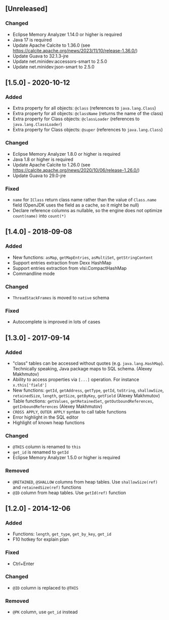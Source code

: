 ## [Unreleased]

### Changed
- Eclipse Memory Analyzer 1.14.0 or higher is required
- Java 17 is required
- Update Apache Calcite to 1.36.0 (see https://calcite.apache.org/news/2023/11/10/release-1.36.0/)
- Update Guava to 32.1.3-jre
- Update net.minidev:accessors-smart to 2.5.0
- Update net.minidev:json-smart to 2.5.0

## [1.5.0] - 2020-10-12
### Added
- Extra property for all objects: `@class` (references to `java.lang.Class`)
- Extra property for all objects: `@className` (returns the name of the class)
- Extra property for Class objects: `@classLoader` (references to `java.lang.ClassLoader`)
- Extra property for Class objects: `@super` (references to `java.lang.Class`)

### Changed
- Eclipse Memory Analyzer 1.8.0 or higher is required
- Java 1.8 or higher is required
- Update Apache Calcite to 1.26.0 (see https://calcite.apache.org/news/2020/10/06/release-1.26.0/)
- Update Guava to 29.0-jre

### Fixed
- `name` for `IClass` return class name rather than the value of `Class.name` field (OpenJDK uses the field as a cache, so it might be null)
- Declare reference columns as nullable, so the engine does not optimize `count(name)` into `count(*)`

## [1.4.0] - 2018-09-08
### Added
- New functions: `asMap`, `getMapEntries`, `asMultiSet`, `getStringContent`
- Support entries extraction from Dexx HashMap
- Support entries extraction from vlsi.CompactHashMap
- Commandline mode

### Changed
- `ThreadStackFrames` is moved to `native` schema

### Fixed
- Autocomplete is improved in lots of cases

## [1.3.0] - 2017-09-14
### Added
- "class" tables can be accessed without quotes (e.g. `java.lang.HashMap`). Technically speaking, Java package maps to SQL schema. (Alexey Makhmutov)
- Ability to access properties via `[...]` operation. For instance `x.this['field']`
- New functions: `getId`, `getAddress`, `getType`, `getId`, `toString`, `shallowSize`, `retainedSize`, `length`, `getSize`, `getByKey`, `getField` (Alexey Makhmutov)
- Table functions: `getValues`, `getRetainedSet`, `getOutboundReferences`, `getInboundReferences` (Alexey Makhmutov)
- `CROSS APPLY`, `OUTER APPLY` syntax to call table functions
- Error highlight in the SQL editor
- Highlight of known heap functions

### Changed
- `@THIS` column is renamed to `this`
- `get_id` is renamed to `getId`
- Eclipse Memory Analyzer 1.5.0 or higher is required

### Removed
- `@RETAINED`, `@SHALLOW` columns from heap tables. Use `shallowSize(ref)` and `retainedSize(ref)` functions
- `@ID` column from heap tables. Use `getId(ref)` function

## [1.2.0] - 2014-12-06
### Added
- Functions: `length`, `get_type`, `get_by_key`, `get_id`
- F10 hotkey for explain plan

### Fixed
- Ctrl+Enter

### Changed
- `@ID` column is replaced to `@THIS`

### Removed
- `@PK` column, use `get_id` instead

